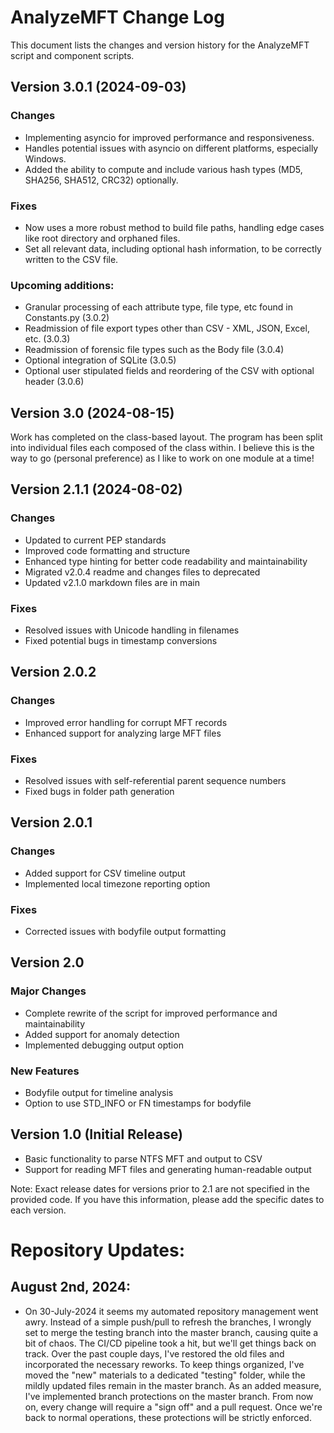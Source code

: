 
# AnalyzeMFT Change Log

This document lists the changes and version history for the AnalyzeMFT script and component scripts.

## Version 3.0.1 (2024-09-03)

### Changes
- Implementing asyncio for improved performance and responsiveness.
- Handles potential issues with asyncio on different platforms, especially Windows.
- Added the ability to compute and include various hash types (MD5, SHA256, SHA512, CRC32) optionally.

### Fixes
- Now uses a more robust method to build file paths, handling edge cases like root directory and orphaned files.
- Set all relevant data, including optional hash information, to be correctly written to the CSV file.

### Upcoming additions:

- Granular processing of each attribute type, file type, etc found in Constants.py (3.0.2)
- Readmission of file export types other than CSV - XML, JSON, Excel, etc. (3.0.3)
- Readmission of forensic file types such as the Body file (3.0.4)
- Optional integration of SQLite (3.0.5)
- Optional user stipulated fields and reordering of the CSV with optional header (3.0.6)



## Version 3.0 (2024-08-15)

Work has completed on the class-based layout. The program has been split into individual files each composed of the class within. 
I believe this is the way to go (personal preference) as I like to work on one module at a time!



## Version 2.1.1 (2024-08-02)

### Changes
- Updated to current PEP standards
- Improved code formatting and structure
- Enhanced type hinting for better code readability and maintainability
- Migrated v2.0.4 readme and changes files to deprecated
- Updated v2.1.0 markdown files are in main

### Fixes
- Resolved issues with Unicode handling in filenames
- Fixed potential bugs in timestamp conversions

## Version 2.0.2

### Changes
- Improved error handling for corrupt MFT records
- Enhanced support for analyzing large MFT files

### Fixes
- Resolved issues with self-referential parent sequence numbers
- Fixed bugs in folder path generation

## Version 2.0.1

### Changes
- Added support for CSV timeline output
- Implemented local timezone reporting option

### Fixes
- Corrected issues with bodyfile output formatting

## Version 2.0

### Major Changes
- Complete rewrite of the script for improved performance and maintainability
- Added support for anomaly detection
- Implemented debugging output option

### New Features
- Bodyfile output for timeline analysis
- Option to use STD_INFO or FN timestamps for bodyfile

## Version 1.0 (Initial Release)

- Basic functionality to parse NTFS MFT and output to CSV
- Support for reading MFT files and generating human-readable output

Note: Exact release dates for versions prior to 2.1 are not specified in the provided code. If you have this information, please add the specific dates to each version.


# Repository Updates:
## August 2nd, 2024:
- On 30-July-2024 it seems my automated repository management went awry. Instead of a simple push/pull to refresh the branches, I wrongly set to merge the testing branch into the master branch, causing quite a bit of chaos. The CI/CD pipeline took a hit, but we'll get things back on track. Over the past couple days, I've restored the old files and incorporated the necessary reworks. To keep things organized, I've moved the "new" materials to a dedicated "testing" folder, while the mildly updated files remain in the master branch. As an added measure, I've implemented branch protections on the master branch. From now on, every change will require a "sign off" and a pull request. Once we're back to normal operations, these protections will be strictly enforced.

